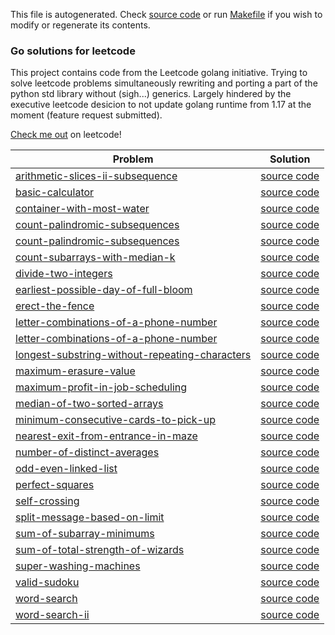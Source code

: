 
This file is autogenerated. Check [source code](generateReadme.go) or run [Makefile](Makefile)
if you wish to modify or regenerate its contents.

### Go solutions for leetcode

This project contains code from the Leetcode golang initiative. Trying to solve
leetcode problems simultaneously rewriting and porting a part of the python std
library without (sigh...) generics.
Largely hindered by the executive leetcode desicion to not update golang runtime
from 1.17 at the moment (feature request submitted).

[Check me out](https://leetcode.com/memosiki/) on leetcode!

| Problem | Solution |
| --- | --- |
|[arithmetic-slices-ii-subsequence](https://leetcode.com/problems/arithmetic-slices-ii-subsequence/)|[source code](py/arithmetic-slices-ii-subsequence.py)|
|[basic-calculator](https://leetcode.com/problems/basic-calculator/)|[source code](basic-calculator/basic-calculator.go)|
|[container-with-most-water](https://leetcode.com/problems/container-with-most-water/)|[source code](container-with-most-water/container-with-most-water.go)|
|[count-palindromic-subsequences](https://leetcode.com/problems/count-palindromic-subsequences/)|[source code](count-palindromic-subsequences/count-palindromic-subsequences.go)|
|[count-palindromic-subsequences](https://leetcode.com/problems/count-palindromic-subsequences/)|[source code](py/count-palindromic-subsequences.py)|
|[count-subarrays-with-median-k](https://leetcode.com/problems/count-subarrays-with-median-k/)|[source code](py/count-subarrays-with-median-k.py)|
|[divide-two-integers](https://leetcode.com/problems/divide-two-integers/)|[source code](divide-two-integers/divide-two-integers.go)|
|[earliest-possible-day-of-full-bloom](https://leetcode.com/problems/earliest-possible-day-of-full-bloom/)|[source code](earliest-possible-day-of-full-bloom/earliest-possible-day-of-full-bloom.go)|
|[erect-the-fence](https://leetcode.com/problems/erect-the-fence/)|[source code](erect-the-fence/erect-the-fence.go)|
|[letter-combinations-of-a-phone-number](https://leetcode.com/problems/letter-combinations-of-a-phone-number/)|[source code](letter-combinations-of-a-phone-number/letter-combinations-of-a-phone-number.go)|
|[letter-combinations-of-a-phone-number](https://leetcode.com/problems/letter-combinations-of-a-phone-number/)|[source code](py/letter-combinations-of-a-phone-number.py)|
|[longest-substring-without-repeating-characters](https://leetcode.com/problems/longest-substring-without-repeating-characters/)|[source code](longest-substring-without-repeating-characters/longest-substring-without-repeating-characters.go)|
|[maximum-erasure-value](https://leetcode.com/problems/maximum-erasure-value/)|[source code](maximum-erasure-value/maximum-erasure-value.go)|
|[maximum-profit-in-job-scheduling](https://leetcode.com/problems/maximum-profit-in-job-scheduling/)|[source code](maximum-profit-in-job-scheduling/maximum-profit-in-job-scheduling.go)|
|[median-of-two-sorted-arrays](https://leetcode.com/problems/median-of-two-sorted-arrays/)|[source code](py/median-of-two-sorted-arrays.py)|
|[minimum-consecutive-cards-to-pick-up](https://leetcode.com/problems/minimum-consecutive-cards-to-pick-up/)|[source code](minimum-consecutive-cards-to-pick-up/minimum-consecutive-cards-to-pick-up.go)|
|[nearest-exit-from-entrance-in-maze](https://leetcode.com/problems/nearest-exit-from-entrance-in-maze/)|[source code](nearest-exit-from-entrance-in-maze/nearest-exit-from-entrance-in-maze.go)|
|[number-of-distinct-averages](https://leetcode.com/problems/number-of-distinct-averages/)|[source code](number-of-distinct-averages/number-of-distinct-averages.go)|
|[odd-even-linked-list](https://leetcode.com/problems/odd-even-linked-list/)|[source code](odd-even-linked-list/odd-even-linked-list.go)|
|[perfect-squares](https://leetcode.com/problems/perfect-squares/)|[source code](perfect-squares/perfect-squares.go)|
|[self-crossing](https://leetcode.com/problems/self-crossing/)|[source code](self-crossing/self-crossing.go)|
|[split-message-based-on-limit](https://leetcode.com/problems/split-message-based-on-limit/)|[source code](split-message-based-on-limit/split-message-based-on-limit.go)|
|[sum-of-subarray-minimums](https://leetcode.com/problems/sum-of-subarray-minimums/)|[source code](sum-of-subarray-minimums/sum-of-subarray-minimums.go)|
|[sum-of-total-strength-of-wizards](https://leetcode.com/problems/sum-of-total-strength-of-wizards/)|[source code](sum-of-total-strength-of-wizards/sum-of-total-strength-of-wizards.go)|
|[super-washing-machines](https://leetcode.com/problems/super-washing-machines/)|[source code](super-washing-machines/super-washing-machines.go)|
|[valid-sudoku](https://leetcode.com/problems/valid-sudoku/)|[source code](valid-sudoku/valid-sudoku.go)|
|[word-search](https://leetcode.com/problems/word-search/)|[source code](word-search/word-search.go)|
|[word-search-ii](https://leetcode.com/problems/word-search-ii/)|[source code](word-search-ii/word-search-ii.go)|
